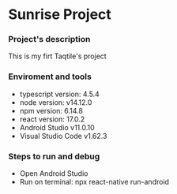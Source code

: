 # Sunrise Project

### Project's description

This is my firt Taqtile's project

### Enviroment and tools

- typescript version: 4.5.4
- node version: v14.12.0
- npm version: 6.14.8
- react version: 17.0.2
- Android Studio v11.0.10
- Visual Studio Code v1.62.3

### Steps to run and debug

- Open Android Studio
- Run on terminal: npx react-native run-android